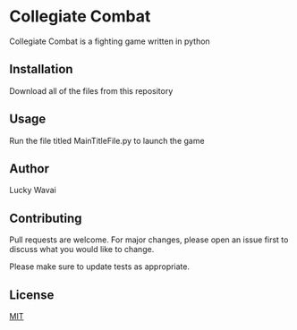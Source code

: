 # Collegiate Combat

Collegiate Combat is a fighting game written in python

## Installation

Download all of the files from this repository

## Usage

Run the file titled MainTitleFile.py to launch the game

## Author

Lucky Wavai

## Contributing
Pull requests are welcome. For major changes, please open an issue first to discuss what you would like to change.

Please make sure to update tests as appropriate.

## License
[MIT](https://choosealicense.com/licenses/mit/)
